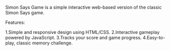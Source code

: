 Simon Says Game is a simple interactive web-based version of the classic Simon Says game.

Features:

1.Simple and responsive design using HTML/CSS.
2.Interactive gameplay powered by JavaScript.
3.Tracks your score and game progress.
4.Easy-to-play, classic memory challenge.
